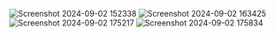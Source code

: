 ![Screenshot 2024-09-02 152338](https://github.com/user-attachments/assets/84742014-7209-42aa-b949-10c87916b7c4)
![Screenshot 2024-09-02 163425](https://github.com/user-attachments/assets/9cddfefe-8fdc-40e5-bb43-a6087a92105b)
![Screenshot 2024-09-02 175217](https://github.com/user-attachments/assets/cf4c300b-3d99-479e-9c62-06c922a2b72a)
![Screenshot 2024-09-02 175834](https://github.com/user-attachments/assets/72614a2a-d9a4-4d3d-8979-7d912debf57b)
